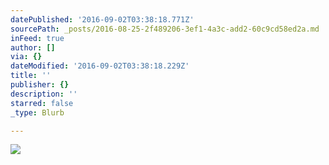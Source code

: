 ```yaml
---
datePublished: '2016-09-02T03:38:18.771Z'
sourcePath: _posts/2016-08-25-2f489206-3ef1-4a3c-add2-60c9cd58ed2a.md
inFeed: true
author: []
via: {}
dateModified: '2016-09-02T03:38:18.229Z'
title: ''
publisher: {}
description: ''
starred: false
_type: Blurb

---
```

![](https://the-grid-user-content.s3-us-west-2.amazonaws.com/a4c8a3c3-b191-4fb5-88e1-73d1b7ba2dc5.jpg)